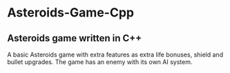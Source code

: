 # Asteroids-Game-Cpp
Asteroids game written in C++
-----------------------------------------------------------------------------------------------
A basic Asteroids game with extra features as extra life bonuses, shield and bullet upgrades.
The game has an enemy with its own AI system.
